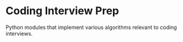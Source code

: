 # Coding Interview Prep 

Python modules that implement various algorithms relevant to coding interviews.
